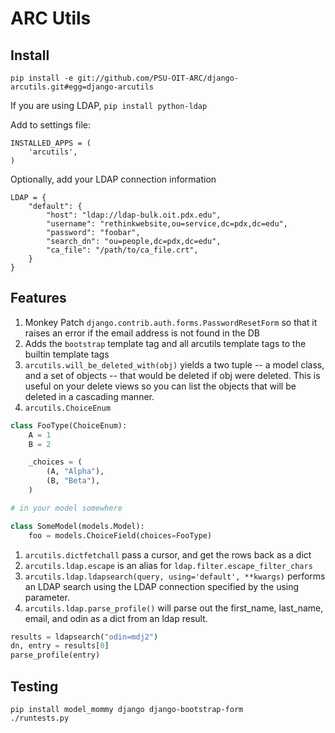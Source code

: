 # ARC Utils

## Install

    pip install -e git://github.com/PSU-OIT-ARC/django-arcutils.git#egg=django-arcutils

If you are using LDAP, `pip install python-ldap`

Add to settings file:

    INSTALLED_APPS = (
        'arcutils',
    )

Optionally, add your LDAP connection information

    LDAP = {
        "default": {
            "host": "ldap://ldap-bulk.oit.pdx.edu",
            "username": "rethinkwebsite,ou=service,dc=pdx,dc=edu",
            "password": "foobar",
            "search_dn": "ou=people,dc=pdx,dc=edu",
            "ca_file": "/path/to/ca_file.crt",
        }
    }

## Features

1. Monkey Patch `django.contrib.auth.forms.PasswordResetForm` so that it raises an error if the email address is not found in the DB
1. Adds the `bootstrap` template tag and all arcutils template tags to the builtin template tags
1. `arcutils.will_be_deleted_with(obj)` yields a two tuple -- a model class, and a set of objects -- that would be deleted if obj were deleted. This is useful on your delete views so you can list the objects that will be deleted in a cascading manner.
1. `arcutils.ChoiceEnum`
```python
class FooType(ChoiceEnum):
    A = 1
    B = 2

    _choices = (
        (A, "Alpha"),
        (B, "Beta"),
    )

# in your model somewhere

class SomeModel(models.Model):
    foo = models.ChoiceField(choices=FooType)

```
1. `arcutils.dictfetchall` pass a cursor, and get the rows back as a dict
1. `arcutils.ldap.escape` is an alias for `ldap.filter.escape_filter_chars`
1. `arcutils.ldap.ldapsearch(query, using='default', **kwargs)` performs an LDAP search using the LDAP connection specified by the using parameter.
1. `arcutils.ldap.parse_profile()` will parse out the first_name, last_name, email, and odin as a dict from an ldap result.
```python
results = ldapsearch("odin=mdj2")
dn, entry = results[0]
parse_profile(entry)
```


## Testing

    pip install model_mommy django django-bootstrap-form
    ./runtests.py
